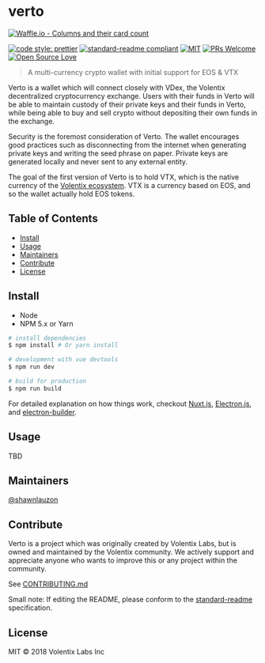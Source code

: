 # verto

[![Waffle.io - Columns and their card count](https://badge.waffle.io/Volentix/vtx.svg?columns=all)](https://waffle.io/Volentix/vtx)

[![code style: prettier](https://img.shields.io/badge/code_style-prettier-ff69b4.svg?style=flat-square)](https://github.com/prettier/prettier)
[![standard-readme compliant](https://img.shields.io/badge/standard--readme-OK-green.svg?style=flat-square)](https://github.com/RichardLitt/standard-readme)
[![MIT](https://img.shields.io/github/license/mashape/apistatus.svg)](https://choosealicense.com/licenses/mit/)
[![PRs Welcome](https://img.shields.io/badge/PRs-welcome-brightgreen.svg?style=flat-square)](http://makeapullrequest.com)
[![Open Source Love](https://badges.frapsoft.com/os/v3/open-source.svg?v=102)](https://github.com/ellerbrock/open-source-badge/)

> A multi-currency crypto wallet with initial support for EOS & VTX

Verto is a wallet which will connect closely with VDex, the Volentix decentralized
cryptocurrency exchange. Users with their funds in Verto will be able to maintain
custody of their private keys and their funds in Verto, while being able to buy and
sell crypto without depositing their own funds in the exchange.

Security is the foremost consideration of Verto. The wallet encourages good practices
such as disconnecting from the internet when generating private keys and writing
the seed phrase on paper. Private keys are generated locally and never sent to any
external entity.

The goal of the first version of Verto is to hold VTX, which is the native currency
of the [Volentix ecosystem](https://volentix.io). VTX is a currency based on EOS, and so
the wallet actually hold EOS tokens.

## Table of Contents

- [Install](#install)
- [Usage](#usage)
- [Maintainers](#maintainers)
- [Contribute](#contribute)
- [License](#license)

## Install

- Node
- NPM 5.x or Yarn

``` bash
# install dependencies
$ npm install # Or yarn install

# development with vue devtools
$ npm run dev

# build for production
$ npm run build
```

For detailed explanation on how things work, checkout [Nuxt.js](https://github.com/nuxt/nuxt.js), [Electron.js](https://electronjs.org/), and [electron-builder](https://www.electron.build/).

## Usage

TBD

## Maintainers

[@shawnlauzon](https://github.com/shawnlauzon)

## Contribute

Verto is a project which was originally created by Volentix Labs, but is owned and
maintained by the Volentix community. We actively support and appreciate anyone
who wants to improve this or any project within the community.

See [CONTRIBUTING.md](CONTRIBUTING.md)

Small note: If editing the README, please conform to the [standard-readme](https://github.com/RichardLitt/standard-readme) specification.

## License

MIT © 2018 Volentix Labs Inc
